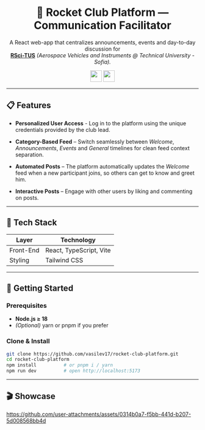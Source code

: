 <div align="center">
  
<h1>🚀 Rocket Club Platform — Communication Facilitator</h1>
  
<p>A React web-app that centralizes announcements, events and day-to-day discussion for</br>
<a href="https://www.linkedin.com/company/rsci-tus/posts/?feedView=all" target="_blank"><b>RSci-TUS</b></a>
<i>(Aerospace Vehicles and Instruments @ Technical University - Sofia).</i></p>

<div>
  <img src="https://img.shields.io/badge/Solo-Project-gray?logo=codecrafters&labelColor=cyan&logoColor=%23323232" style="height: 30px; width: auto;">
  <img src="https://img.shields.io/badge/In%20Development%20-%20%230f5bf3?logo=googlecloudspanner&logoColor=white" style="height: 30px; width: auto;">
  
</div>

</div>

---

## 📋 Features

- **Personalized User Access** - Log in to the platform using the unique credentials provided by the club lead.
  
- **Category-Based Feed** – Switch seamlessly between *Welcome*, *Announcements*, *Events* and *General* timelines for clean feed context separation.
  
- **Automated Posts** – The platform automatically updates the *Welcome* feed when a new participant joins, so others can get to know and greet him.
  
- **Interactive Posts** – Engage with other users by liking and commenting on posts.

---

## 🧰 Tech Stack
| Layer            | Technology                                  |
|------------------|---------------------------------------------|
| Front-End        | React, TypeScript, Vite |
| Styling          | Tailwind CSS |

---

## 🏁 Getting Started

### Prerequisites
- **Node.js ≥ 18**
- *(Optional)* yarn or pnpm if you prefer

### Clone & Install
```bash
git clone https://github.com/vasilev17/rocket-club-platform.git
cd rocket-club-platform
npm install          # or pnpm i / yarn
npm run dev          # open http://localhost:5173
```

---

## 🎬 Showcase

https://github.com/user-attachments/assets/0314b0a7-f5bb-441d-b207-5d008568bb4d

